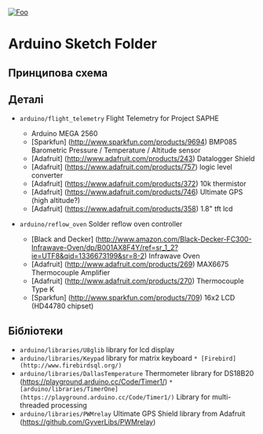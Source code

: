 [![Foo](https://img.shields.io/badge/README-ENGLISH-blueviolet.svg?style=flat-square)](https://github-com.translate.goog/MaximTelyatnick/HouseHeating?_x_tr_sl=ru&_x_tr_tl=en)  

Arduino Sketch Folder
=====================
Принципова схема
--------
Деталі
--------
* `arduino/flight_telemetry` Flight Telemetry for Project SAPHE
  * Arduino MEGA 2560
  * [Sparkfun] (http://www.sparkfun.com/products/9694) BMP085 Barometric Pressure / Temperature / Altitude sensor
  * [Adafruit] (http://www.adafruit.com/products/243) Datalogger Shield
  * [Adafruit] (https://www.adafruit.com/products/757) logic level converter
  * [Adafruit] (https://www.adafruit.com/products/372) 10k thermistor
  * [Adafruit] (https://www.adafruit.com/products/746) Ultimate GPS (high altitude?)
  * [Adafruit] (https://www.adafruit.com/products/358) 1.8" tft lcd

* `arduino/reflow_oven` Solder reflow oven controller
	* [Black and Decker] (http://www.amazon.com/Black-Decker-FC300-Infrawave-Oven/dp/B001AX8F4Y/ref=sr_1_2?ie=UTF8&qid=1336673199&sr=8-2) Infrawave Oven
	* [Adafruit] (http://www.adafruit.com/products/269) MAX6675 Thermocouple Amplifier
	* [Adafruit] (http://www.adafruit.com/products/270) Thermocouple Type K
	* [Sparkfun] (http://www.sparkfun.com/products/709) 16x2 LCD (HD44780 chipset)


Бібліотеки
---------
* `arduino/libraries/U8glib` library for lcd display
* `arduino/libraries/Keypad` library for matrix keyboard
`* [Firebird](http://www.firebirdsql.org/)`
* `arduino/libraries/DallasTemperature`  Thermometer library for DS18B20 (https://playground.arduino.cc/Code/Timer1/)
`*[arduino/libraries/TimerOne](https://playground.arduino.cc/Code/Timer1/)` Library for multi-threaded processing 
* `arduino/libraries/PWMrelay` Ultimate GPS Shield library from Adafruit (https://github.com/GyverLibs/PWMrelay)

